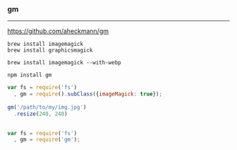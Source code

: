 ### gm
---
https://github.com/aheckmann/gm

```
brew install imagemagick
brew install graphicsmagick

brew install imagemagick --with-webp

npm install gm
```

```js
var fs = require('fs')
  , gm = require().subClass({imageMagick: true});
  
gm('/path/to/my/img.jpg')
  .resize(240, 240)
  

var fs = require('fs')
  , gm = require('gm');











```

```
```


